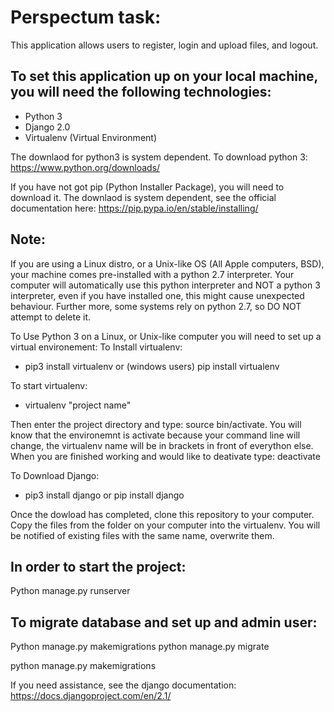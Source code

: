 Perspectum task:
================
This application allows users to register, login and upload files, and logout.

To set this application up on your local machine, you will need the following technologies:
-------------------------------------------------------------------------------------------
* Python 3
* Django 2.0
* Virtualenv (Virtual Environment)

The downlaod for python3 is system dependent. To download python 3: https://www.python.org/downloads/

If you have not got pip (Python Installer Package), you will need to download it. The downlaod is system dependent, see the official 
documentation here: https://pip.pypa.io/en/stable/installing/

Note:
-----
If you are using a Linux distro, or a Unix-like OS (All Apple computers, BSD), your machine comes pre-installed with a python 2.7 interpreter.
Your computer will automatically use this python interpreter and NOT a python 3 interpreter, even if you have installed one, this might cause 
unexpected behaviour. Further more, some systems rely on python 2.7, so DO NOT attempt to delete it.

To Use Python 3 on a Linux, or Unix-like computer you will need to set up a virtual environement:
To Install virtualenv:
* pip3 install virtualenv or (windows users) pip install virtualenv

To start virtualenv:
* virtualenv "project name"

Then enter the project directory and type: source bin/activate.
You will know that the environemnt is activate because your command line will change, the virtualenv name will be in brackets in front of everython else.
When you are finished working and would like to deativate type: deactivate

To Download Django:
* pip3 install django or pip install django

Once the dowload has completed, clone this repository to your computer. Copy the files from the folder on your computer into the virtualenv.
You will be notified of existing files with the same name, overwrite them.

In order to start the project:
------------------------------
Python manage.py runserver

To migrate database and set up and admin user:
----------------------------------------------
Python manage.py makemigrations
python manage.py migrate

python manage.py makemigrations

If you need assistance, see the django documentation: https://docs.djangoproject.com/en/2.1/
